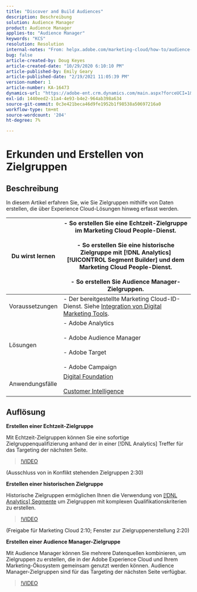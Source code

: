 ```yaml
---
title: "Discover and Build Audiences"
description: Beschreibung
solution: Audience Manager
product: Audience Manager
applies-to: "Audience Manager"
keywords: "KCS"
resolution: Resolution
internal-notes: "From: helpx.adobe.com/marketing-cloud/how-to/audience-discovery.html"
bug: false
article-created-by: Doug Keyes
article-created-date: "10/29/2020 6:10:10 PM"
article-published-by: Emily Geary
article-published-date: "2/19/2021 11:05:39 PM"
version-number: 1
article-number: KA-16473
dynamics-url: "https://adobe-ent.crm.dynamics.com/main.aspx?forceUCI=1&pagetype=entityrecord&etn=knowledgearticle&id=279bbdfa-111a-eb11-a813-000d3a5937f3"
exl-id: 1440eed2-11a4-4e93-b4e2-964ab398a634
source-git-commit: 0c3e421beca46d9fe1952b1f98538a50697216a0
workflow-type: tm+mt
source-wordcount: '204'
ht-degree: 7%

---
```


# Erkunden und Erstellen von Zielgruppen

## Beschreibung


In diesem Artikel erfahren Sie, wie Sie Zielgruppen mithilfe von Daten erstellen, die über Experience Cloud-Lösungen hinweg erfasst werden.


| Du wirst lernen | - So erstellen Sie eine Echtzeit-Zielgruppe im Marketing Cloud People-Dienst.<br><br>- So erstellen Sie eine historische Zielgruppe mit [!DNL Analytics] [!UICONTROL Segment Builder] und dem Marketing Cloud People-Dienst.<br><br>- So erstellen Sie Audience Manager-Zielgruppen. |
| --- | --- |
| Voraussetzungen | - Der bereitgestellte Marketing Cloud-ID-Dienst. Siehe [Integration von Digital Marketing Tools](https://helpx.adobe.com/marketing-cloud/how-to/tool-integration.html). |
| Lösungen | - Adobe Analytics<br><br>- Adobe Audience Manager<br><br>- Adobe Target<br><br>- Adobe Campaign |
| Anwendungsfälle | [Digital Foundation](https://helpx.adobe.com/marketing-cloud/how-to/digital-foundation.html)<br><br>[Customer Intelligence](https://helpx.adobe.com/marketing-cloud/how-to/customer-intelligence.html) |





## Auflösung


<b>Erstellen einer Echtzeit-Zielgruppe</b>

Mit Echtzeit-Zielgruppen können Sie eine sofortige Zielgruppenqualifizierung anhand der in einer [!DNL Analytics] Treffer für das Targeting der nächsten Seite.




>[!VIDEO](https://video.tv.adobe.com/v/17804t1/)


(Ausschluss von in Konflikt stehenden Zielgruppen 2:30)



<b>Erstellen einer historischen Zielgruppe</b>

Historische Zielgruppen ermöglichen Ihnen die Verwendung von [[!DNL Analytics] Segmente](https://marketing.adobe.com/resources/help/de_DE/analytics/segment/) um Zielgruppen mit komplexen Qualifikationskriterien zu erstellen.




>[!VIDEO](https://video.tv.adobe.com/v/17805/)


(Freigabe für Marketing Cloud 2:10; Fenster zur Zielgruppenerstellung 2:20)

<b>Erstellen einer Audience Manager-Zielgruppe</b>

Mit Audience Manager können Sie mehrere Datenquellen kombinieren, um Zielgruppen zu erstellen, die in der Adobe Experience Cloud und Ihrem Marketing-Ökosystem gemeinsam genutzt werden können. Audience Manager-Zielgruppen sind für das Targeting der nächsten Seite verfügbar.




>[!VIDEO](https://video.tv.adobe.com/v/18113t1/)
